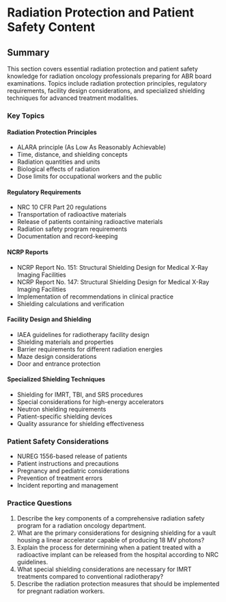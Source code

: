 # Radiation Protection and Patient Safety Content

## Summary
This section covers essential radiation protection and patient safety knowledge for radiation oncology professionals preparing for ABR board examinations. Topics include radiation protection principles, regulatory requirements, facility design considerations, and specialized shielding techniques for advanced treatment modalities.

### Key Topics

#### Radiation Protection Principles
- ALARA principle (As Low As Reasonably Achievable)
- Time, distance, and shielding concepts
- Radiation quantities and units
- Biological effects of radiation
- Dose limits for occupational workers and the public

#### Regulatory Requirements
- NRC 10 CFR Part 20 regulations
- Transportation of radioactive materials
- Release of patients containing radioactive materials
- Radiation safety program requirements
- Documentation and record-keeping

#### NCRP Reports
- NCRP Report No. 151: Structural Shielding Design for Medical X-Ray Imaging Facilities
- NCRP Report No. 147: Structural Shielding Design for Medical X-Ray Imaging Facilities
- Implementation of recommendations in clinical practice
- Shielding calculations and verification

#### Facility Design and Shielding
- IAEA guidelines for radiotherapy facility design
- Shielding materials and properties
- Barrier requirements for different radiation energies
- Maze design considerations
- Door and entrance protection

#### Specialized Shielding Techniques
- Shielding for IMRT, TBI, and SRS procedures
- Special considerations for high-energy accelerators
- Neutron shielding requirements
- Patient-specific shielding devices
- Quality assurance for shielding effectiveness

### Patient Safety Considerations
- NUREG 1556-based release of patients
- Patient instructions and precautions
- Pregnancy and pediatric considerations
- Prevention of treatment errors
- Incident reporting and management

### Practice Questions
1. Describe the key components of a comprehensive radiation safety program for a radiation oncology department.
2. What are the primary considerations for designing shielding for a vault housing a linear accelerator capable of producing 18 MV photons?
3. Explain the process for determining when a patient treated with a radioactive implant can be released from the hospital according to NRC guidelines.
4. What special shielding considerations are necessary for IMRT treatments compared to conventional radiotherapy?
5. Describe the radiation protection measures that should be implemented for pregnant radiation workers.
